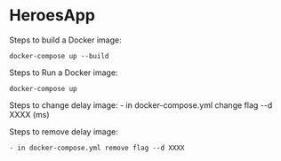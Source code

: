 # HeroesApp

Steps to build a Docker image:

    docker-compose up --build

Steps to Run a Docker image:

    docker-compose up

Steps to change delay image:
    - in docker-compose.yml change flag --d XXXX (ms)

Steps to remove delay image:

    - in docker-compose.yml remove flag --d XXXX